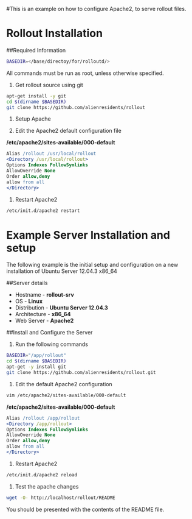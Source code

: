 #This is an example on how to configure Apache2, to serve rollout files.

# Rollout Installation
##Required Information

  ```bash
BASEDIR=</base/directoy/for/rolloutd/>
  ```

All commands must be run as root, unless otherwise specified.


1.  Get rollout source using git

  ```bash
  apt-get install -y git
  cd $(dirname $BASEDIR)
  git clone https://github.com/alienresidents/rollout
  ```

1.  Setup Apache

  1.  Edit the Apache2 default configuration file

  **/etc/apache2/sites-available/000-default**

  ```apache
Alias /rollout /usr/local/rollout
<Directory /usr/local/rollout>
  Options Indexes FollowSymlinks
  AllowOverride None
  Order allow,deny
  allow from all
</Directory>
  ```

  1.  Restart Apache2

  ```bash
/etc/init.d/apache2 restart
  ```

# Example Server Installation and setup
The following example is the initial setup and configuration on
a new installation of Ubuntu Server 12.04.3 x86_64

##Server details
* Hostname - **rollout-srv**
* OS - **Linux**
* Distribution - **Ubuntu Server 12.04.3**
* Architecture - **x86_64**
* Web Server - **Apache2**


##Install and Configure the Server
1.  Run the following commands

  ```bash
BASEDIR="/app/rollout"
cd $(dirname $BASEDIR)
apt-get -y install git
git clone https://github.com/alienresidents/rollout.git
  ```

1.  Edit the default Apache2 configuration

  ```bash
vim /etc/apache2/sites-available/000-default
  ```

  **/etc/apache2/sites-available/000-default**

  ```apache
Alias /rollout /app/rollout
<Directory /app/rollout>
  Options Indexes FollowSymlinks
  AllowOverride None
  Order allow,deny
  allow from all
</Directory>
  ```

1.  Restart Apache2

  ```bash
/etc/init.d/apache2 reload
  ```

1.  Test the apache changes

  ```bash
wget -O- http://localhost/rollout/README
  ```
You should be presented with the contents of the README file.
